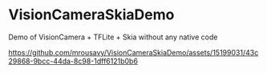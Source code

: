 # VisionCameraSkiaDemo
 Demo of VisionCamera + TFLite + Skia without any native code




https://github.com/mrousavy/VisionCameraSkiaDemo/assets/15199031/43c29868-9bcc-44da-8c98-1dff6121b0b6

